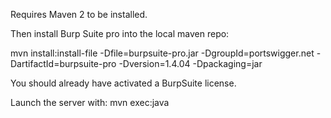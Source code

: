 Requires Maven 2 to be installed.

Then install Burp Suite pro into the local maven repo:

mvn install:install-file -Dfile=burpsuite-pro.jar -DgroupId=portswigger.net -DartifactId=burpsuite-pro -Dversion=1.4.04 -Dpackaging=jar

You should already have activated a BurpSuite license.

Launch the server with:
mvn exec:java

